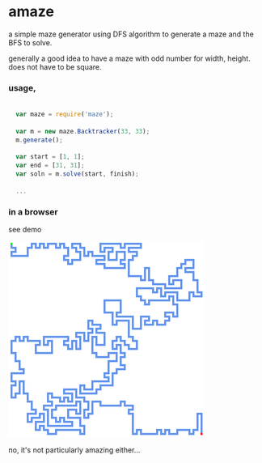 # amaze
a simple maze generator using DFS algorithm to generate a maze and the BFS to solve.

generally a good idea to have a maze with odd number for width, height.  does not have to be square.

### usage,

```javascript

  var maze = require('maze');

  var m = new maze.Backtracker(33, 33);
  m.generate();

  var start = [1, 1];
  var end = [31, 31];
  var soln = m.solve(start, finish);

  ...
```

### in a browser

see demo

![a maze...](demo/demo.png)

no, it's not particularly amazing either...
